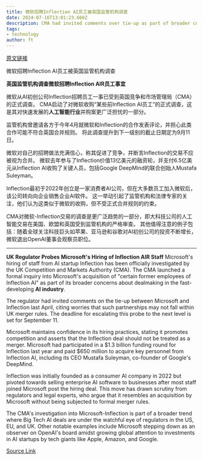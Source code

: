 ```yaml
---
title: 微软招聘Inflection AI员工被英国监管机构调查
date: 2024-07-16T13:01:23.666Z
description: CMA had invited comments over tie-up as part of broader concerns about dealmaking in AI industry
tags: 
- technology
author: ft
---
```


[原文链接](https://ft.com/content/26beb467-9eef-41a1-b7c7-fd6c7babff85)

微软招聘Inflection AI员工被英国监管机构调查

**英国监管机构调查微软招聘Inflection AIR员工事宜**

微软从AI初创公司Inflection招聘员工一事已受到英国竞争和市场管理局（CMA）的正式调查。 CMA启动了对微软收购“某些前Inflection AI员工”的正式调查，这是其对快速发展的**人工智能行业**并购案更广泛担忧的一部分。

监管机构曾邀请各方于今年4月就微软和Inflection的合作发表评论，并担心此类合作可能不符合英国合并规则。 将此调查提升到下一级别的截止日期定为9月11日。

微软对自己的招聘做法充满信心，称其促进了竞争，并断言Inflection的交易不应被视为合并。 微软去年参与了Inflection价值13亿美元的融资轮，并支付6.5亿美元从Inflection AI收购了关键人员，包括Google DeepMind的联合创始人Mustafa Suleyman。

Inflection最初于2022年创立是一家消费者AI公司，但在大多数员工加入微软后，该公司转向向企业销售企业AI软件。 这一举动引起了监管机构和法律专家的关注，他们认为这类似于微软的收购，但不受正式合并规则的约束。

CMA对微软-Inflection交易的调查是更广泛趋势的一部分，即大科技公司的人工智能交易在美国、欧盟和英国受到监管机构的严格审查。 其他值得注意的例子包括：随着全球关注科技巨头如苹果、亚马逊和谷歌对AI初创公司的投资不断增长，微软退出OpenAI董事会观察员职位。

---

 **UK Regulator Probes Microsoft's Hiring of Inflection AIR Staff**
Microsoft's hiring of staff from AI startup Inflection has been officially investigated by the UK Competition and Markets Authority (CMA). The CMA launched a formal inquiry into Microsoft's acquisition of "certain former employees of Inflection AI" as part of its broader concerns about dealmaking in the fast-developing **AI industry**.

The regulator had invited comments on the tie-up between Microsoft and Inflection last April, citing worries that such partnerships may not fall within UK merger rules. The deadline for escalating this probe to the next level is set for September 11.

Microsoft maintains confidence in its hiring practices, stating it promotes competition and asserts that the Inflection deal should not be treated as a merger. Microsoft had participated in a $1.3 billion funding round for Inflection last year and paid $650 million to acquire key personnel from Inflection AI, including its CEO Mustafa Suleyman, co-founder of Google's DeepMind.

Inflection was initially founded as a consumer AI company in 2022 but pivoted towards selling enterprise AI software to businesses after most staff joined Microsoft post the hiring deal. This move has drawn scrutiny from regulators and legal experts, who argue that it resembles an acquisition by Microsoft without being subjected to formal merger rules.

The CMA's investigation into Microsoft-Inflection is part of a broader trend where Big Tech AI deals are under the watchful eye of regulators in the US, EU, and UK. Other notable examples include Microsoft stepping down as an observer on OpenAI's board amidst growing global attention to investments in AI startups by tech giants like Apple, Amazon, and Google.

[Source Link](https://ft.com/content/26beb467-9eef-41a1-b7c7-fd6c7babff85)

